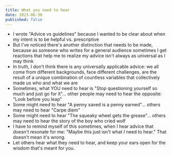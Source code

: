 ```yaml
---
title: What you need to hear
date: 2023-06-30
published: false
---
```


- I wrote "Advice vs guidelines" because I wanted to be clear about when my
  intent is to be helpful vs. prescriptive
- But I've noticed there's another distinction that needs to be made, because
  as someone who writes for a general audience sometimes I get reactions that
  help me to realize my advice isn't always as universal as I may think
- In truth, I don't think there is any universally applicable advice: we all
  come from different backgrounds, face different challenges, are the result of
  a unique combination of countless variables that collectively made us who and
  what we are
- Sometimes, what YOU need to hear is "Stop questioning yourself so much and
  just go for it"... other people may need to hear the opposite: "Look before
  you leap"
- Some might need to hear "A penny saved is a penny earned"... others may need
  to hear "Carpe diem"
- Some might need to hear "The squeaky wheel gets the grease"... others may need
  to hear the story of the boy who cried wolf
- I have to remind myself of this sometimes, when I hear advice that doesn't
  resonate for me: "Maybe this just isn't what _I_ need to hear." That doesn't
  mean it's wrong.
- Let others hear what they need to hear, and keep your ears open for the wisdom
  that's meant for you.
